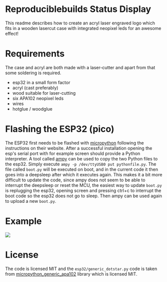 # Reproduciblebuilds Status Display

This readme describes how to create an acryl laser engraved logo which fits in
a wooden lasercut case with integrated neopixel leds for an awesome effect!

# Requirements

The case and acryl are both made with a laser-cutter and apart from that some
soldering is required.

* esp32 in a small form factor
* acryl (cast preferably)
* wood suitable for laser-cutting
* six APA102 neopixel leds
* wires
* hotglue / woodglue

# Flashing the ESP32 (pico)

The ESP32 first needs to be flashed with
[micropython](https://micropython.org/download/) following the instructions on
their website. After a successful installation opening the esp's serial port
with for example screen should provide a Python interpreter. A tool called
[ampy](https://github.com/pycampers/ampy) can be used to copy the two Python
files to the esp32. Simply execute ```ampy -p /dev/ttyUSB0 put pythonfile.py```.
The file called ```boot.py``` will be executed on boot, and in the current code
it then goes into a deepsleep after which it executes again. This makes it a
bit more difficult to update the code, since ampy does not seem to be able to
interrupt the deepsleep or reset the MCU, the easiest way to update
```boot.py``` is replugging the esp32, opening screen and pressing ctrl+c to
interrupt the boot code so the esp32 does not go to sleep. Then ampy can be
used again to upload a new ```boot.py```.

# Example

![](https://raw.githubusercontent.com/jelly/reproduciblebuilds-display/master/img/reprobuilds-display.jpeg)

# License

The code is licensed MIT and the ```esp32/generic_dotstar.py``` code is taken
from
[micropython_generic_apa102](https://github.com/RobertJBabb/micropython_generic_apa102)
library which is licensed MIT.
